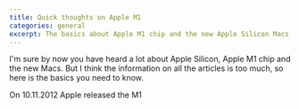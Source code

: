 ```yaml
---
title: Quick thoughts on Apple M1
categories: general
excerpt: The basics about Apple M1 chip and the new Apple Silicon Macs
---
```


I'm sure by now you have heard a lot about Apple Silicon, Apple M1 chip and the new Macs. But I think the information on all the articles is too much, so here is the basics you need to know.

On 10.11.2012 Apple released the M1

